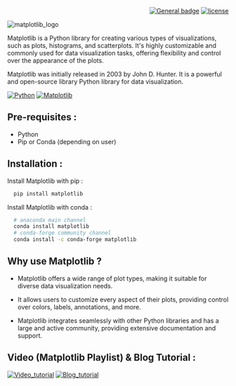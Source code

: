 <div align="right">
  
  <a href="">[![General badge](https://img.shields.io/badge/documentation-red.svg)](https://matplotlib.org/stable/index.html)</a>
  <a href="">[![license](https://img.shields.io/github/license/mardavsj/NumPy-in-Python.svg)](https://github.com/mardavsj/Matplotlib-in-Python/blob/main/LICENSE)</a>

</div>

![matplotlib_logo](https://apmonitor.com/pds/uploads/Main/python_matplotlib.png)

Matplotlib is a Python library for creating various types of visualizations, such as plots, histograms, and scatterplots. It's highly customizable and commonly used for data visualization tasks, offering flexibility and control over the appearance of the plots.

Matplotlib was initially released in 2003 by John D. Hunter. It is a powerful and open-source library Python library for data visualization. 

[![Python](https://img.shields.io/badge/Python-14354C?style=for-the-badge&logo=python&logoColor=white&color=blue)](https://github.com/python/)
[![Matplotlib](https://img.shields.io/badge/Matplotlib-%23ffffff.svg?style=for-the-badge&logo=Matplotlib&logoColor=black)](https://github.com/matplotlib/matplotlib)


## Pre-requisites :
* Python
* Pip or Conda (depending on user)
## Installation :

Install Matplotlib with pip :

```bash
  pip install matplotlib
```

Install Matplotlib with conda :

```bash
  # anaconda main channel 
  conda install matplotlib
  # conda-forge community channel
  conda install -c conda-forge matplotlib
```


    
## Why use Matplotlib ? 

* Matplotlib offers a wide range of plot types, making it suitable for diverse data visualization needs.

* It allows users to customize every aspect of their plots, providing control over colors, labels, annotations, and more.

* Matplotlib integrates seamlessly with other Python libraries and has a large and active community, providing extensive documentation and support.



## Video (Matplotlib Playlist) & Blog Tutorial : 

[![Video_tutorial](https://img.shields.io/badge/YouTube-FF0000?style=for-the-badge&logo=youtube&logoColor=white)](https://www.youtube.com/playlist?list=PLjVLYmrlmjGcC0B_FP3bkJ-JIPkV5GuZR)
[![Blog_tutorial](https://img.shields.io/badge/Medium-12100E?style=for-the-badge&logo=medium&logoColor=black&color=white)](https://medium.com/analytics-vidhya/a-beginners-guide-to-matplotlib-for-data-visualization-and-exploration-in-python-3fb32d03c3cd)
